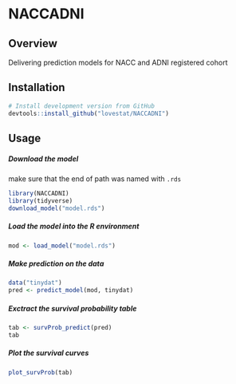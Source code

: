 # NACCADNI

## Overview

Delivering prediction models for NACC and ADNI registered cohort

## Installation

``` r
# Install development version from GitHub
devtools::install_github("lovestat/NACCADNI")
```

</div>

## Usage

##### Download the model

make sure that the end of path was named with `.rds`

``` r
library(NACCADNI)
library(tidyverse)
download_model("model.rds")
```

##### Load the model into the R environment

``` r
mod <- load_model("model.rds")
```

##### Make prediction on the data

``` r
data("tinydat")
pred <- predict_model(mod, tinydat)
```


##### Exctract the survival probability table  

``` r
tab <- survProb_predict(pred)
tab
```

##### Plot the survival curves 

``` r
plot_survProb(tab)
```
